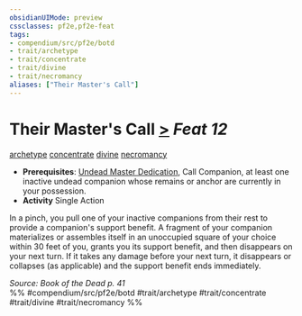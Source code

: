 ```yaml
---
obsidianUIMode: preview
cssclasses: pf2e,pf2e-feat
tags:
- compendium/src/pf2e/botd
- trait/archetype
- trait/concentrate
- trait/divine
- trait/necromancy
aliases: ["Their Master's Call"]
---
```

# Their Master's Call  [>](rules/core-rulebook/chapter-9-playing-the-game.md#Actions "Single Action") *Feat 12*  
[archetype](rules/traits/archetype.md "Archetype Feat Trait")  [concentrate](rules/traits/concentrate.md "Concentrate Action & Ability Trait")  [divine](rules/traits/divine.md "Divine Tradition Trait")  [necromancy](rules/traits/necromancy.md "Necromancy School Trait")  

- **Prerequisites**: [Undead Master Dedication](compendium/feats/undead-master-dedication-botd.md), Call Companion, at least one inactive undead companion whose remains or anchor are currently in your possession.
- **Activity** Single Action

In a pinch, you pull one of your inactive companions from their rest to provide a companion's support benefit. A fragment of your companion materializes or assembles itself in an unoccupied square of your choice within 30 feet of you, grants you its support benefit, and then disappears on your next turn. If it takes any damage before your next turn, it disappears or collapses (as applicable) and the support benefit ends immediately.

*Source: Book of the Dead p. 41*  
%% #compendium/src/pf2e/botd #trait/archetype #trait/concentrate #trait/divine #trait/necromancy %%